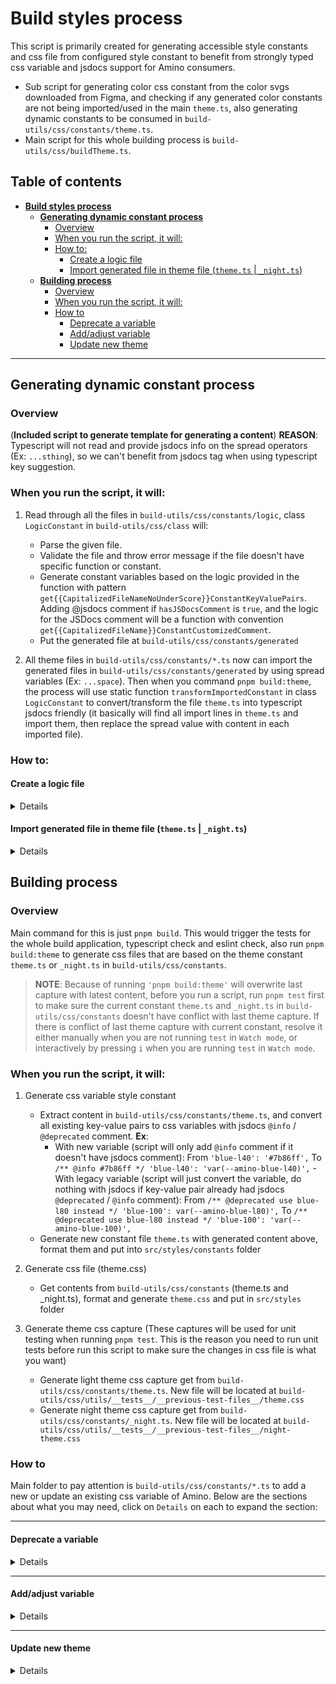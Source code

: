 # **Build styles process**

This script is primarily created for generating accessible style constants and css file from configured style constant to benefit from strongly typed css variable and jsdocs support for Amino consumers.

- Sub script for generating color css constant from the color svgs downloaded from Figma, and checking if any generated color constants are not being imported/used in the main `theme.ts`, also generating dynamic constants to be consumed in `build-utils/css/constants/theme.ts`.
- Main script for this whole building process is `build-utils/css/buildTheme.ts`.

## **Table of contents**

- [**Build styles process**](#build-styles-process)
  - [**Generating dynamic constant process**](#generating-dynamic-constant-process)
    - [Overview](#overview-1)
    - [When you run the script, it will:](#when-you-run-the-script-it-will-1)
    - [How to:](#how-to-1)
      - [Create a logic file](#create-a-logic-file)
      - [Import generated file in theme file (`theme.ts` | `_night.ts`)](#import-generated-file-in-theme-file-themets--_nightts)
  - [**Building process**](#building-process)
    - [Overview](#overview-2)
    - [When you run the script, it will:](#when-you-run-the-script-it-will-2)
    - [How to](#how-to-2)
      - [Deprecate a variable](#deprecate-a-variable)
      - [Add/adjust variable](#addadjust-variable)
      - [Update new theme](#update-new-theme)

---

## **Generating dynamic constant process**

### Overview
(**Included script to generate template for generating a content**)
**REASON**: Typescript will not read and provide jsdocs info on the spread operators (Ex: `...sthing`), so we can't benefit from jsdocs tag when using typescript key suggestion.

### When you run the script, it will:

1. Read through all the files in `build-utils/css/constants/logic`, class `LogicConstant` in `build-utils/css/class` will:

   - Parse the given file.
   - Validate the file and throw error message if the file doesn't have specific function or constant.
   - Generate constant variables based on the logic provided in the function with pattern `get{{CapitalizedFileNameNoUnderScore}}ConstantKeyValuePairs`. Adding @jsdocs comment if `hasJSDocsComment` is `true`, and the logic for the JSDocs comment will be a function with convention `get{{CapitalizedFileName}}ConstantCustomizedComment`.
   - Put the generated file at `build-utils/css/constants/generated`

2. All theme files in `build-utils/css/constants/*.ts` now can import the generated files in `build-utils/css/constants/generated` by using spread variables (Ex: `...space`). Then when you command `pnpm build:theme`, the process will use static function `transformImportedConstant` in class `LogicConstant` to convert/transform the file `theme.ts` into typescript jsdocs friendly (it basically will find all import lines in `theme.ts` and import them, then replace the spread value with content in each imported file).

### How to:

#### Create a logic file

<details>

1. Run the command below to generate the dummy content for your new dynamic constant logic.
   ```
   pnpm template:logic-constant yourFileName
   ```
2.  The generated file now will be located at `build-utils/css/constants/logic` with name `_yourFileName.ts`.
3.  Put logic of how you want the key/value pair in constant to look like in function `get{{CapitalizedFileName}}ConstantKeyValuePairs`.
   Ex:

    ````
    export const getYourFileNameConstantKeyValuePairs: ConstantKeyValuePairsType = () => {
        const contentArr: Record<string, string> = {};

        /** Put logic here to generate constant key value pairs */
        for (let i=0; i<5; i++) {
            // this will return a constant looks like `{"key-1": "value-1", "key-2": "value-2", ...}.
            contentArr[`key-${i}`] = `value-${i}`;
        }
        return contentArr;
    };

    ````

4.  Put logic of how you want @jsdocs tag to be generated to look like with each key/value pair in constant in function `getYourFileNameConstantCustomizedComment`. Leave it as it is if you want it to use the default one.
   Ex:
   `` export const getYourFileNameConstantCustomizedComment: ConstantCustomizedComment = ({ key, value, }) => { /** Put logic here to generate jsdocs string for each line in constant */ return `${key}: ${value}`; }; ``
5.  Turn the flag `hasJSDocsComment` on or off wether to enable showing jsdocs.
6.  Run command `'pnpm build:logic-constant'` to generate the file. New files with exact same name will be generated at `build-utils/css/constants/generated`
</details>

#### Import generated file in theme file (`theme.ts` | `_night.ts`)

<details>
Let's say we have an exported constant `testNumber` in `build-utils/css/constants/logic/_testNumber.ts` and we want to import that file into `theme.ts`.

1. Go to `theme.ts`.
2. Type `testNumber` to trigger VScode import suggestion and continue to import the file. At the beginning of `theme.ts` now have:
    ```
    import { testNumber } from './generated/_testNumber';
    ```
3. Inside constant content, put a spread operator for the `testNumber` on where you want it to be. For example you want to spread it in between `'gray-l60'` and `'gray-l40'`. Now it will look like this:

    ```
    export const theme = {
        /* GRAY PALETTE */
        'gray-l80': '#f5f5f6',
        'gray-l60': '#eaeaec',

        ...testNumber,

        'gray-l40': '#d6d6d9',

    } as const;
    ```

4. Now when you run `'pnpm build:theme'`, it will replace `...testNumber` with primitive content in the constant when it's generating the theme constant in `src/styles/constants/theme.ts`.
</details>

## **Building process**

### Overview
Main command for this is just `pnpm build`. This would trigger the tests for the whole build application, typescript check and eslint check, also run `pnpm build:theme` to generate css files that are based on the theme constant `theme.ts` or `_night.ts` in `build-utils/css/constants`.
> **NOTE**: Because of running `'pnpm build:theme'` will overwrite last capture with latest content, before you run a script, run `pnpm test` first to make sure the current constant `theme.ts` and `_night.ts` in `build-utils/css/constants` doesn't have conflict with last theme capture. If there is conflict of last theme capture with current constant, resolve it either manually when you are not running `test` in `Watch mode`, or interactively by pressing `i` when you are running `test` in `Watch mode`.

### When you run the script, it will:

1. Generate css variable style constant

   - Extract content in `build-utils/css/constants/theme.ts`, and convert all existing key-value pairs to css variables with jsdocs `@info` / `@deprecated` comment.
     **Ex**:
     - With new variable (script will only add `@info` comment if it doesn't have jsdocs comment):
       From
       `'blue-l40': '#7b86ff',`
       To
       `/** @info #7b86ff */ 'blue-l40': 'var(--amino-blue-l40)',` - With legacy variable (script will just convert the variable, do nothing with jsdocs if key-value pair already had jsdocs `@deprecated` / `@info` comment):
       From
       `/** @deprecated use blue-l80 instead */ 'blue-100': var(--amino-blue-l80)',`
       To
       `/** @deprecated use blue-l80 instead */ 'blue-100': 'var(--amino-blue-100)',`
   - Generate new constant file `theme.ts` with generated content above, format them and put into `src/styles/constants` folder

2. Generate css file (theme.css)

   - Get contents from `build-utils/css/constants` (theme.ts and \_night.ts), format and generate `theme.css` and put in `src/styles` folder

3. Generate theme css capture (These captures will be used for unit testing when running `pnpm test`. This is the reason you need to run unit tests before run this script to make sure the changes in css file is what you want)
   - Generate light theme css capture get from `build-utils/css/constants/theme.ts`. New file will be located at `build-utils/css/utils/__tests__/__previous-test-files__/theme.css`
   - Generate night theme css capture get from `build-utils/css/constants/_night.ts`. New file will be located at `build-utils/css/utils/__tests__/__previous-test-files__/night-theme.css`

### How to

Main folder to pay attention is `build-utils/css/constants/*.ts` to add a new or update an existing css variable of Amino.
Below are the sections about what you may need, click on `Details` on each to expand the section:

---

#### Deprecate a variable

<details>
Add `@deprecated` to variable, create new variable and apply the new one to the legacy one.
**Ex**:
To add new `new-variable` to replace for `legacy-variable`.

- Create value for `new-variable`, add `@deprecated use ${NEW} instead` (replace `${NEW}` with `newVariable`) and apply `var(--amino-new-variable)` to `legacy-variable`.
**NOTE**: Since the generated constants' keys would be transformed to camelCase (new-variable => newVariable). When you adding `@jsdocs`, use camel case when you referring to a variable.
Ex:

    ```
    'new-variable': #123abc;

    /** @deprecated use newVariable instead */
    'legacy-variable': var(--amino-new-variable);
    ```
</details>

---

#### Add/adjust variable

<details>
If you create new variable, the script will add some default jsdocs to your variable with format `/** @info ${LITERAL_VALUE_OF_THE VARIABLE_BEFORE_CONVERTED} */`. But if you want, you could add `/** @info ...sthing */` jsdocs comment if you want to have some custom insight of variable and the script will use yours instead of the default one.
</details>

---

#### Update new theme

<details>
**NOTE**: ALL OTHER THEME FILE NAME NEED TO HAVE PREFIX `_` SINCE IT WOULD ONLY BE USED FOR GENERATING CSS FILE AND NOT BEING EXPOSED TO AMINO CONSUMER.

File `theme.ts` in `build-utils/css/constants` is the main theme constant. If you are going to update/add new theme, the new theme need to extend the key of variables in `theme.ts` by overwriting the variable in it's own theme file (ex: `_night.ts`).

To strongly type the key of the new theme constant, use custom utility function `constraintDefinedAminoVar` located at `build-utils/css/constants/utils.ts` (This function would do nothing at runtime but help Typescript to understand and tell developers where the key in `night` constant doesn't match with existing key in `theme.ts`).
**Ex**: Constraint key constant of `Night` with keys exist in `Day` (theme.ts).

```
export const night = constraintDefinedAminoVar(theme, {
'gray-l80': '#f5f5f6', // 'gray-l80' exist in `theme` constant, overwrite gray-l80 value => NO TYPESCRIPT ERROR
'new-gray-l80': '#f5f5f6', // `new-gray-l80' doesn't exist in `theme` constant => TYPESCRIPT ERROR
...
}
```
</details>
